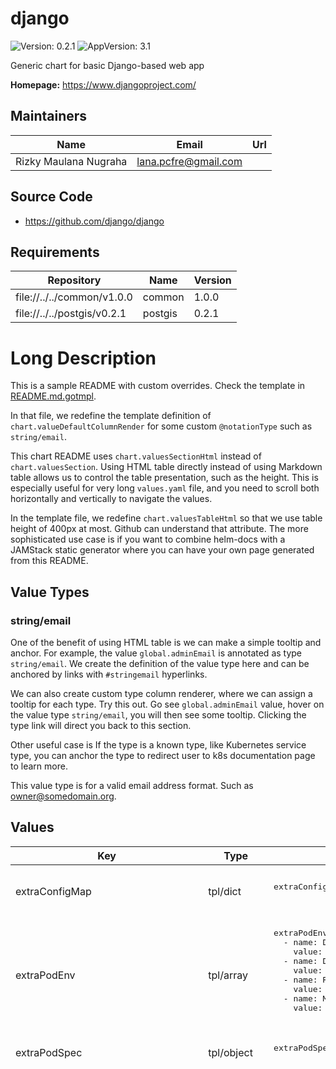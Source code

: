 # django

![Version: 0.2.1](https://img.shields.io/badge/Version-0.2.1-informational?style=flat-square) ![AppVersion: 3.1](https://img.shields.io/badge/AppVersion-3.1-informational?style=flat-square)

Generic chart for basic Django-based web app

**Homepage:** <https://www.djangoproject.com/>

## Maintainers

| Name | Email | Url |
| ---- | ------ | --- |
| Rizky Maulana Nugraha | lana.pcfre@gmail.com |  |

## Source Code

* <https://github.com/django/django>

## Requirements

| Repository | Name | Version |
|------------|------|---------|
| file://../../common/v1.0.0 | common | 1.0.0 |
| file://../../postgis/v0.2.1 | postgis | 0.2.1 |

# Long Description

This is a sample README with custom overrides.
Check the template in [README.md.gotmpl](README.md.gotmpl).

In that file, we redefine the template definition of `chart.valueDefaultColumnRender`
for some custom `@notationType` such as `string/email`.

This chart README uses `chart.valuesSectionHtml` instead of `chart.valuesSection`.
Using HTML table directly instead of using Markdown table allows us to control the table
presentation, such as the height. This is especially useful for very long `values.yaml` file,
and you need to scroll both horizontally and vertically to navigate the values.

In the template file, we redefine `chart.valuesTableHtml` so that we use table height of
400px at most. Github can understand that attribute. The more sophisticated use case is if you
want to combine helm-docs with a JAMStack static generator where you can have your own page generated
from this README.

## Value Types

### string/email

One of the benefit of using HTML table is we can make a simple tooltip and anchor.
For example, the value `global.adminEmail` is annotated as type `string/email`. We create
the definition of the value type here and can be anchored by links with `#stringemail` hyperlinks.

We can also create custom type column renderer, where we can assign a tooltip for each type.
Try this out. Go see `global.adminEmail` value, hover on the value type `string/email`, you will then see
some tooltip. Clicking the type link will direct you back to this section.

Other useful case is If the type is a known type, like
Kubernetes service type, you can anchor the type to redirect user to k8s documentation page to learn more.

This value type is for a valid email address format. Such as owner@somedomain.org.

## Values

<table height="400px" >
	<thead>
		<th>Key</th>
		<th>Type</th>
		<th>Default</th>
		<th>Description</th>
	</thead>
	<tbody>
		<tr>
			<td>extraConfigMap</td>
			<td>
tpl/dict
</td>
			<td><pre lang="tpl">
extraConfigMap: |
 
</pre>
</td>
			<td>Define this for extra config map to be included in django-shared-config</td>
		</tr>
		<tr>
			<td>extraPodEnv</td>
			<td>
tpl/array
</td>
			<td><pre lang="tpl">
extraPodEnv: |
  - name: DJANGO_SETTINGS_MODULE
    value: "django.settings"
  - name: DEBUG
    value: {{ .Values.global.debug | quote }}
  - name: ROOT_URLCONF
    value: {{ .Values.global.rootURLConf | quote }}
  - name: MAIN_APP_NAME
    value: {{ .Values.global.mainAppName | quote }}
 
</pre>
</td>
			<td>Define this for extra Django environment variables</td>
		</tr>
		<tr>
			<td>extraPodSpec</td>
			<td>
tpl/object
</td>
			<td><pre lang="tpl">
extraPodSpec: |
 
</pre>
</td>
			<td>This will be evaluated as pod spec</td>
		</tr>
		<tr>
			<td>extraSecret</td>
			<td>
tpl/dict
</td>
			<td><pre lang="tpl">
extraSecret: |
 
</pre>
</td>
			<td>Define this for extra secrets to be included in django-shared-secret secret</td>
		</tr>
		<tr>
			<td>extraVolume</td>
			<td>
tpl/array
</td>
			<td><pre lang="tpl">
extraVolume: |
 
</pre>
</td>
			<td>Define this for extra volume (in pair with extraVolumeMounts)</td>
		</tr>
		<tr>
			<td>extraVolumeMounts</td>
			<td>
tpl/array
</td>
			<td><pre lang="tpl">
extraVolumeMounts: |
 
</pre>
</td>
			<td>Define this for extra volume mounts in the pod</td>
		</tr>
		<tr>
			<td>global</td>
			<td>
object
</td>
			<td><pre lang="json">
{
  "adminEmail": "admin@localhost",
  "adminPassword": {
    "value": null,
    "valueFrom": {
      "secretKeyRef": {
        "key": "admin-password",
        "name": null
      }
    }
  },
  "adminUser": "admin",
  "databaseHost": "postgis",
  "databaseName": "django",
  "databasePassword": {
    "value": null,
    "valueFrom": {
      "secretKeyRef": {
        "key": "database-password",
        "name": null
      }
    }
  },
  "databasePort": 5432,
  "databaseUsername": "django_db_user",
  "debug": "False",
  "djangoArgs": "[\"uwsgi\",\"--chdir=${REPO_ROOT}\",\"--module=${MAIN_APP_NAME}.wsgi\",\"--socket=:8000\",\"--http=0.0.0.0:8080\",\"--processes=5\",\"--buffer-size=8192\"]\n",
  "djangoCommand": "[\"/opt/django/scripts/docker-entrypoint.sh\"]\n",
  "djangoSecretKey": {
    "value": null,
    "valueFrom": {
      "secretKeyRef": {
        "key": "django-secret",
        "name": null
      }
    }
  },
  "djangoSettingsModule": "django.settings",
  "existingSecret": "",
  "mainAppName": "django",
  "mediaRoot": "/opt/django/media",
  "nameOverride": "django",
  "rootURLConf": "django.urls",
  "sharedSecretName": "django-shared-secret",
  "siteName": "django",
  "staticRoot": "/opt/django/static"
}
</pre>
</td>
			<td>This key name is used for service interconnection between subcharts and parent charts.</td>
		</tr>
		<tr>
			<td>global.adminEmail</td>
			<td>
<a href="#stringemail" title="
This value type is for a valid email address format. Such as owner@somedomain.org.">string/email</a>
</td>
			<td><pre lang="email">
<a href="mailto:admin@localhost">"admin@localhost"</a>
</pre>
</td>
			<td>Default admin email sender</td>
		</tr>
		<tr>
			<td>global.adminPassword.value</td>
			<td>
string
</td>
			<td><pre lang="json">
null
</pre>
</td>
			<td>Specify this password value. If not, it will be autogenerated everytime chart upgraded</td>
		</tr>
		<tr>
			<td>global.adminUser</td>
			<td>
string
</td>
			<td><pre lang="json">
"admin"
</pre>
</td>
			<td>Default super user admin username</td>
		</tr>
		<tr>
			<td>global.databaseHost</td>
			<td>
string
</td>
			<td><pre lang="json">
"postgis"
</pre>
</td>
			<td>Django database host location. By default this chart can generate standard postgres chart. So you can leave it as default. If you use external backend,  you must provide the value</td>
		</tr>
		<tr>
			<td>global.databaseName</td>
			<td>
string
</td>
			<td><pre lang="json">
"django"
</pre>
</td>
			<td>Django database name</td>
		</tr>
		<tr>
			<td>global.databasePassword.value</td>
			<td>
string
</td>
			<td><pre lang="json">
null
</pre>
</td>
			<td>Specify this password value. If not, it will be autogenerated everytime chart upgraded. If you use external backend, you must provide the value</td>
		</tr>
		<tr>
			<td>global.databasePort</td>
			<td>
int
</td>
			<td><pre lang="json">
5432
</pre>
</td>
			<td>Django database port. By default this chart can generate standard postgres chart. So you can leave it as default. If you use external backend,  you must provide the value</td>
		</tr>
		<tr>
			<td>global.databaseUsername</td>
			<td>
string
</td>
			<td><pre lang="json">
"django_db_user"
</pre>
</td>
			<td>Database username backend to connect to. If you use external backend, provide the value</td>
		</tr>
		<tr>
			<td>global.debug</td>
			<td>
string
</td>
			<td><pre lang="json">
"False"
</pre>
</td>
			<td>Python boolean literal, this will correspond to `DEBUG` environment variable inside the Django container. Useful as a debug switch.</td>
		</tr>
		<tr>
			<td>global.djangoArgs</td>
			<td>
tpl/array
</td>
			<td><pre lang="tpl">
global.djangoArgs: |
  ["uwsgi","--chdir=${REPO_ROOT}","--module=${MAIN_APP_NAME}.wsgi","--socket=:8000","--http=0.0.0.0:8080","--processes=5","--buffer-size=8192"]
 
</pre>
</td>
			<td>The django command args to be passed to entrypoint command</td>
		</tr>
		<tr>
			<td>global.djangoCommand</td>
			<td>
tpl/array
</td>
			<td><pre lang="tpl">
global.djangoCommand: |
  ["/opt/django/scripts/docker-entrypoint.sh"]
 
</pre>
</td>
			<td>The django entrypoint command to execute</td>
		</tr>
		<tr>
			<td>global.djangoSecretKey.value</td>
			<td>
string
</td>
			<td><pre lang="json">
null
</pre>
</td>
			<td>Specify this Django Secret string value. If not, it will be autogenerated everytime chart upgraded</td>
		</tr>
		<tr>
			<td>global.djangoSettingsModule</td>
			<td>
string
</td>
			<td><pre lang="json">
"django.settings"
</pre>
</td>
			<td>Django settings module to be used</td>
		</tr>
		<tr>
			<td>global.existingSecret</td>
			<td>
tpl/string
</td>
			<td><pre lang="tpl">
global.existingSecret: |
 
</pre>
</td>
			<td>Name of existing secret</td>
		</tr>
		<tr>
			<td>global.mainAppName</td>
			<td>
string
</td>
			<td><pre lang="json">
"django"
</pre>
</td>
			<td>The main app name to execute. Affects which settings, wsgi, and rootURL to use.</td>
		</tr>
		<tr>
			<td>global.mediaRoot</td>
			<td>
path
</td>
			<td><pre lang="json">
"/opt/django/media"
</pre>
</td>
			<td>Location to the media directory</td>
		</tr>
		<tr>
			<td>global.rootURLConf</td>
			<td>
string
</td>
			<td><pre lang="json">
"django.urls"
</pre>
</td>
			<td>Django root URL conf to be used</td>
		</tr>
		<tr>
			<td>global.sharedSecretName</td>
			<td>
string
</td>
			<td><pre lang="json">
"django-shared-secret"
</pre>
</td>
			<td>Name of shared secret store that will be generated</td>
		</tr>
		<tr>
			<td>global.staticRoot</td>
			<td>
path
</td>
			<td><pre lang="json">
"/opt/django/static"
</pre>
</td>
			<td>Location to the static directory</td>
		</tr>
		<tr>
			<td>image</td>
			<td>
object
</td>
			<td><pre lang="json">
{
  "pullPolicy": "IfNotPresent",
  "registry": "docker.io",
  "repository": "lucernae/django-sample",
  "tag": "3.1"
}
</pre>
</td>
			<td>Image map</td>
		</tr>
		<tr>
			<td>image.pullPolicy</td>
			<td>
string
</td>
			<td><pre lang="json">
"IfNotPresent"
</pre>
</td>
			<td>Image pullPolicy</td>
		</tr>
		<tr>
			<td>image.registry</td>
			<td>
string
</td>
			<td><pre lang="json">
"docker.io"
</pre>
</td>
			<td>Image registry</td>
		</tr>
		<tr>
			<td>image.repository</td>
			<td>
string
</td>
			<td><pre lang="json">
"lucernae/django-sample"
</pre>
</td>
			<td>Image repository</td>
		</tr>
		<tr>
			<td>image.tag</td>
			<td>
string
</td>
			<td><pre lang="json">
"3.1"
</pre>
</td>
			<td>Image tag</td>
		</tr>
		<tr>
			<td>ingress.annotations</td>
			<td>
dict
</td>
			<td><pre lang="json">
{}
</pre>
</td>
			<td>Custom Ingress annotations</td>
		</tr>
		<tr>
			<td>ingress.enabled</td>
			<td>
bool
</td>
			<td><pre lang="json">
false
</pre>
</td>
			<td>Set to true to generate Ingress resource</td>
		</tr>
		<tr>
			<td>ingress.host</td>
			<td>
tpl/string
</td>
			<td><pre lang="tpl">
ingress.host: |
 
</pre>
</td>
			<td>Set custom host name. (DNS name convention)</td>
		</tr>
		<tr>
			<td>ingress.labels</td>
			<td>
dict
</td>
			<td><pre lang="json">
{}
</pre>
</td>
			<td>Custom Ingress labels</td>
		</tr>
		<tr>
			<td>ingress.tls.enabled</td>
			<td>
bool
</td>
			<td><pre lang="json">
false
</pre>
</td>
			<td>Set to true to enable HTTPS</td>
		</tr>
		<tr>
			<td>ingress.tls.secretName</td>
			<td>
string
</td>
			<td><pre lang="json">
"django-tls"
</pre>
</td>
			<td>You must provide a secret name where the TLS cert is stored</td>
		</tr>
		<tr>
			<td>persistence.mediaDir.accessModes[0]</td>
			<td>
string
</td>
			<td><pre lang="json">
"ReadWriteOnce"
</pre>
</td>
			<td></td>
		</tr>
		<tr>
			<td>persistence.mediaDir.annotations</td>
			<td>
object
</td>
			<td><pre lang="json">
{}
</pre>
</td>
			<td></td>
		</tr>
		<tr>
			<td>persistence.mediaDir.enabled</td>
			<td>
bool
</td>
			<td><pre lang="json">
true
</pre>
</td>
			<td>Allow persistence</td>
		</tr>
		<tr>
			<td>persistence.mediaDir.existingClaim</td>
			<td>
bool
</td>
			<td><pre lang="json">
false
</pre>
</td>
			<td></td>
		</tr>
		<tr>
			<td>persistence.mediaDir.mountPath</td>
			<td>
string
</td>
			<td><pre lang="json">
"/opt/django/media"
</pre>
</td>
			<td></td>
		</tr>
		<tr>
			<td>persistence.mediaDir.size</td>
			<td>
string
</td>
			<td><pre lang="json">
"8Gi"
</pre>
</td>
			<td></td>
		</tr>
		<tr>
			<td>persistence.mediaDir.subPath</td>
			<td>
string
</td>
			<td><pre lang="json">
"media"
</pre>
</td>
			<td></td>
		</tr>
		<tr>
			<td>persistence.staticDir.accessModes[0]</td>
			<td>
string
</td>
			<td><pre lang="json">
"ReadWriteOnce"
</pre>
</td>
			<td></td>
		</tr>
		<tr>
			<td>persistence.staticDir.annotations</td>
			<td>
object
</td>
			<td><pre lang="json">
{}
</pre>
</td>
			<td></td>
		</tr>
		<tr>
			<td>persistence.staticDir.enabled</td>
			<td>
bool
</td>
			<td><pre lang="json">
true
</pre>
</td>
			<td>Allow persistence</td>
		</tr>
		<tr>
			<td>persistence.staticDir.existingClaim</td>
			<td>
bool
</td>
			<td><pre lang="json">
false
</pre>
</td>
			<td></td>
		</tr>
		<tr>
			<td>persistence.staticDir.mountPath</td>
			<td>
string
</td>
			<td><pre lang="json">
"/opt/django/static"
</pre>
</td>
			<td></td>
		</tr>
		<tr>
			<td>persistence.staticDir.size</td>
			<td>
string
</td>
			<td><pre lang="json">
"8Gi"
</pre>
</td>
			<td></td>
		</tr>
		<tr>
			<td>persistence.staticDir.subPath</td>
			<td>
string
</td>
			<td><pre lang="json">
"static"
</pre>
</td>
			<td></td>
		</tr>
		<tr>
			<td>postgis.enabled</td>
			<td>
bool
</td>
			<td><pre lang="json">
true
</pre>
</td>
			<td>Enable postgis as database backend by default. Set to false if using different external backend.</td>
		</tr>
		<tr>
			<td>postgis.existingSecret</td>
			<td>
tpl/string
</td>
			<td><pre lang="tpl">
postgis.existingSecret: |
  {{ include "common.sharedSecretName" . | quote -}}
 
</pre>
</td>
			<td>Existing secret to be used</td>
		</tr>
		<tr>
			<td>probe</td>
			<td>
tpl/object
</td>
			<td><pre lang="tpl">
probe: |
 
</pre>
</td>
			<td>Probe can be overridden</td>
		</tr>
		<tr>
			<td>service.annotations</td>
			<td>
dict
</td>
			<td><pre lang="json">
{}
</pre>
</td>
			<td>Extra service annotations</td>
		</tr>
		<tr>
			<td>service.clusterIP</td>
			<td>
string
</td>
			<td><pre lang="json">
""
</pre>
</td>
			<td>Specify `None` for headless service. Otherwise, leave them be.</td>
		</tr>
		<tr>
			<td>service.externalIPs</td>
			<td>
tpl/array
</td>
			<td><pre lang="tpl">
service.externalIPs: |
 
</pre>
</td>
			<td>Specify for LoadBalancer service type</td>
		</tr>
		<tr>
			<td>service.nodePort</td>
			<td>
int
</td>
			<td><pre lang="json">
null
</pre>
</td>
			<td>Specify node port, for NodePort service type</td>
		</tr>
		<tr>
			<td>service.port</td>
			<td>
int
</td>
			<td><pre lang="json">
80
</pre>
</td>
			<td>Specify service port</td>
		</tr>
		<tr>
			<td>service.type</td>
			<td>
string
</td>
			<td><pre lang="json">
"ClusterIP"
</pre>
</td>
			<td>Define k8s service for Django.</td>
		</tr>
	</tbody>
</table>

